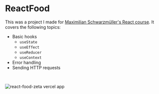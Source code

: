 # ReactFood

This was a project I made for [Maximilian Schwarzmüller's React course](https://www.udemy.com/course/react-the-complete-guide-incl-redux/). It covers the following topics:

- Basic hooks 
  - `useState`
  - `useEffect`
  - `useReducer`
  - `useContext`
- Error handling
- Sending HTTP requests

<br>

![react-food-zeta vercel app](https://user-images.githubusercontent.com/74038500/210295871-30f97e2c-651b-4eee-90ea-937476871c93.png)
